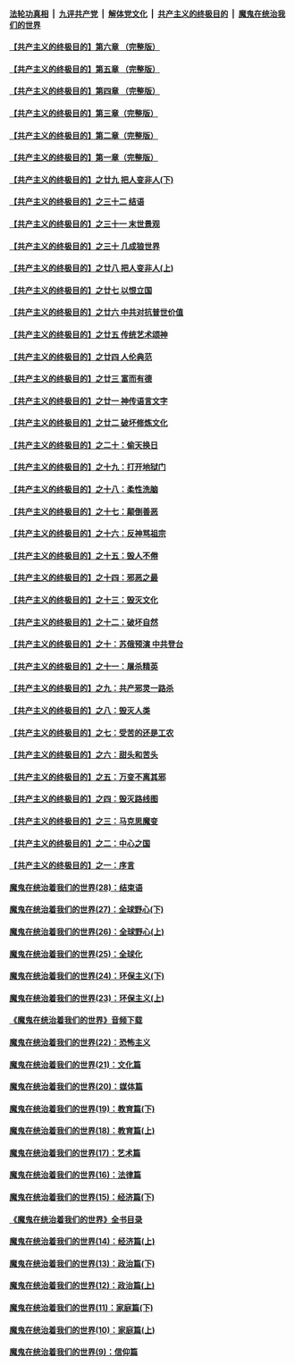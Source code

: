 ####  [法轮功真相](../../../../basic/blob/master/README.md?t=12100013) &nbsp;|&nbsp; [九评共产党](../../../../9ping.md/blob/master/README.md?t=12100013) &nbsp;|&nbsp; [解体党文化](../../../../jtdwh.md/blob/master/README.md?t=12100013)  &nbsp;|&nbsp; [共产主义的终极目的](../../../../gczydzjmd.md/blob/master/README.md?t=12100013) &nbsp;|&nbsp; [魔鬼在统治我们的世界](../../../../mgztzwmdsj.md/blob/master/README.md?t=12100013) 

#### [【共产主义的终极目的】第六章 （完整版）](../pages/nsc422/n11428913.md?t=12100013) 

#### [【共产主义的终极目的】第五章 （完整版）](../pages/nsc422/n11428912.md?t=12100013) 

#### [【共产主义的终极目的】第四章 （完整版）](../pages/nsc422/n11428907.md?t=12100013) 

#### [【共产主义的终极目的】第三章（完整版）](../pages/nsc422/n11428848.md?t=12100013) 

#### [【共产主义的终极目的】第二章（完整版）](../pages/nsc422/n11428831.md?t=12100013) 

#### [【共产主义的终极目的】第一章（完整版）](../pages/nsc422/n11417651.md?t=12100013) 

#### [【共产主义的终极目的】之廿九 把人变非人(下)](../pages/nsc422/n11344140.md?t=12100013) 

#### [【共产主义的终极目的】之三十二 结语](../pages/nsc422/n11360535.md?t=12100013) 

#### [【共产主义的终极目的】之三十一 末世景观](../pages/nsc422/n11351129.md?t=12100013) 

#### [【共产主义的终极目的】之三十 几成狼世界](../pages/nsc422/n11348280.md?t=12100013) 

#### [【共产主义的终极目的】之廿八 把人变非人(上)](../pages/nsc422/n11340492.md?t=12100013) 

#### [【共产主义的终极目的】之廿七 以恨立国](../pages/nsc422/n11336944.md?t=12100013) 

#### [【共产主义的终极目的】之廿六 中共对抗普世价值](../pages/nsc422/n11324785.md?t=12100013) 

#### [【共产主义的终极目的】之廿五 传统艺术颂神](../pages/nsc422/n11296396.md?t=12100013) 

#### [【共产主义的终极目的】之廿四 人伦典范](../pages/nsc422/n11296397.md?t=12100013) 

#### [【共产主义的终极目的】之廿三 富而有德](../pages/nsc422/n11283598.md?t=12100013) 

#### [【共产主义的终极目的】之廿一 神传语言文字](../pages/nsc422/n11263265.md?t=12100013) 

#### [【共产主义的终极目的】之廿二 破坏修炼文化](../pages/nsc422/n11245728.md?t=12100013) 

#### [【共产主义的终极目的】之二十：偷天换日](../pages/nsc422/n11238846.md?t=12100013) 

#### [【共产主义的终极目的】之十九：打开地狱门](../pages/nsc422/n11206376.md?t=12100013) 

#### [【共产主义的终极目的】之十八：柔性洗脑](../pages/nsc422/n11199994.md?t=12100013) 

#### [【共产主义的终极目的】之十七：颠倒善恶](../pages/nsc422/n11179782.md?t=12100013) 

#### [【共产主义的终极目的】之十六：反神骂祖宗](../pages/nsc422/n11166798.md?t=12100013) 

#### [【共产主义的终极目的】之十五：毁人不倦](../pages/nsc422/n11166792.md?t=12100013) 

#### [【共产主义的终极目的】之十四：邪恶之最](../pages/nsc422/n11150249.md?t=12100013) 

#### [【共产主义的终极目的】之十三：毁灭文化](../pages/nsc422/n11135227.md?t=12100013) 

#### [【共产主义的终极目的】之十二：破坏自然](../pages/nsc422/n11135214.md?t=12100013) 

#### [【共产主义的终极目的】之十：苏俄预演 中共登台](../pages/nsc422/n11118424.md?t=12100013) 

#### [【共产主义的终极目的】之十一：屠杀精英](../pages/nsc422/n11118442.md?t=12100013) 

#### [【共产主义的终极目的】之九：共产邪灵一路杀](../pages/nsc422/n11114139.md?t=12100013) 

#### [【共产主义的终极目的】之八：毁灭人类](../pages/nsc422/n11108503.md?t=12100013) 

#### [【共产主义的终极目的】之七：受苦的还是工农](../pages/nsc422/n11101809.md?t=12100013) 

#### [【共产主义的终极目的】之六：甜头和苦头](../pages/nsc422/n11096971.md?t=12100013) 

#### [【共产主义的终极目的】之五：万变不离其邪](../pages/nsc422/n11091285.md?t=12100013) 

#### [【共产主义的终极目的】之四：毁灭路线图](../pages/nsc422/n11086284.md?t=12100013) 

#### [【共产主义的终极目的】之三：马克思魔变](../pages/nsc422/n11061941.md?t=12100013) 

#### [【共产主义的终极目的】之二：中心之国](../pages/nsc422/n11047728.md?t=12100013) 

#### [【共产主义的终极目的】之一：序言](../pages/nsc422/n11086077.md?t=12100013) 

#### [魔鬼在统治着我们的世界(28)：结束语](../pages/nsc422/n10936246.md?t=12100013) 

#### [魔鬼在统治着我们的世界(27)：全球野心(下)](../pages/nsc422/n10928319.md?t=12100013) 

#### [魔鬼在统治着我们的世界(26)：全球野心(上)](../pages/nsc422/n10900318.md?t=12100013) 

#### [魔鬼在统治着我们的世界(25)：全球化](../pages/nsc422/n10788205.md?t=12100013) 

#### [魔鬼在统治着我们的世界(24)：环保主义(下)](../pages/nsc422/n10695307.md?t=12100013) 

#### [魔鬼在统治着我们的世界(23)：环保主义(上)](../pages/nsc422/n10688613.md?t=12100013) 

#### [《魔鬼在统治着我们的世界》音频下载](../pages/nsc422/n10635553.md?t=12100013) 

#### [魔鬼在统治着我们的世界(22)：恐怖主义](../pages/nsc422/n10614727.md?t=12100013) 

#### [魔鬼在统治着我们的世界(21)：文化篇](../pages/nsc422/n10597706.md?t=12100013) 

#### [魔鬼在统治着我们的世界(20)：媒体篇](../pages/nsc422/n10586579.md?t=12100013) 

#### [魔鬼在统治着我们的世界(19)：教育篇(下)](../pages/nsc422/n10564808.md?t=12100013) 

#### [魔鬼在统治着我们的世界(18)：教育篇(上)](../pages/nsc422/n10526970.md?t=12100013) 

#### [魔鬼在统治着我们的世界(17)：艺术篇](../pages/nsc422/n10499093.md?t=12100013) 

#### [魔鬼在统治着我们的世界(16)：法律篇](../pages/nsc422/n10485969.md?t=12100013) 

#### [魔鬼在统治着我们的世界(15)：经济篇(下)](../pages/nsc422/n10469975.md?t=12100013) 

#### [《魔鬼在统治着我们的世界》全书目录](../pages/nsc422/n10464261.md?t=12100013) 

#### [魔鬼在统治着我们的世界(14)：经济篇(上)](../pages/nsc422/n10457370.md?t=12100013) 

#### [魔鬼在统治着我们的世界(13)：政治篇(下)](../pages/nsc422/n10448270.md?t=12100013) 

#### [魔鬼在统治着我们的世界(12)：政治篇(上)](../pages/nsc422/n10444576.md?t=12100013) 

#### [魔鬼在统治着我们的世界(11)：家庭篇(下)](../pages/nsc422/n10440961.md?t=12100013) 

#### [魔鬼在统治着我们的世界(10)：家庭篇(上)](../pages/nsc422/n10435448.md?t=12100013) 

#### [魔鬼在统治着我们的世界(9)：信仰篇](../pages/nsc422/n10432159.md?t=12100013) 

